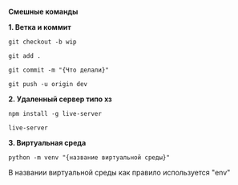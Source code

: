 <b>Смешные команды</b>
<p><b>1. Ветка и коммит</b></p>

```
git checkout -b wip
```
```
git add .
```
```
git commit -m "{Что делали}"
```
```
git push -u origin dev
```

<b><p>2. Удаленный сервер типо хз</p></b>

```
npm install -g live-server
```
```
live-server
```
<b><p>3. Виртуальная среда</p></b>

```
python -m venv "{название виртуальной среды}"
```
<p>В названии виртуальной среды как правило используется "env"</p>

